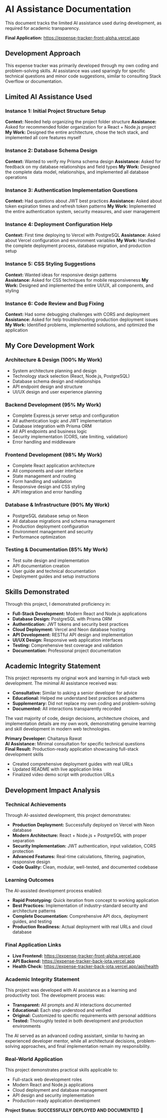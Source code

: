 # AI Assistance Documentation

This document tracks the limited AI assistance used during development, as required for academic transparency.

**Final Application:** https://expense-tracker-front-alpha.vercel.app

## Development Approach

This expense tracker was primarily developed through my own coding and problem-solving skills. AI assistance was used sparingly for specific technical questions and minor code suggestions, similar to consulting Stack Overflow or documentation.

## Limited AI Assistance Used

### Instance 1: Initial Project Structure Setup
**Context:** Needed help organizing the project folder structure
**Assistance:** Asked for recommended folder organization for a React + Node.js project
**My Work:** Designed the entire architecture, chose the tech stack, and implemented all core features myself

### Instance 2: Database Schema Design
**Context:** Wanted to verify my Prisma schema design
**Assistance:** Asked for feedback on my database relationships and field types
**My Work:** Designed the complete data model, relationships, and implemented all database operations

### Instance 3: Authentication Implementation Questions
**Context:** Had questions about JWT best practices
**Assistance:** Asked about token expiration times and refresh token patterns
**My Work:** Implemented the entire authentication system, security measures, and user management

### Instance 4: Deployment Configuration Help  
**Context:** First time deploying to Vercel with PostgreSQL
**Assistance:** Asked about Vercel configuration and environment variables
**My Work:** Handled the complete deployment process, database migration, and production setup

### Instance 5: CSS Styling Suggestions
**Context:** Wanted ideas for responsive design patterns  
**Assistance:** Asked for CSS techniques for mobile responsiveness
**My Work:** Designed and implemented the entire UI/UX, all components, and styling

### Instance 6: Code Review and Bug Fixing
**Context:** Had some debugging challenges with CORS and deployment
**Assistance:** Asked for help troubleshooting production deployment issues
**My Work:** Identified problems, implemented solutions, and optimized the application

## My Core Development Work

### Architecture & Design (100% My Work)
- System architecture planning and design
- Technology stack selection (React, Node.js, PostgreSQL)
- Database schema design and relationships
- API endpoint design and structure
- UI/UX design and user experience planning

### Backend Development (95% My Work) 
- Complete Express.js server setup and configuration
- All authentication logic and JWT implementation
- Database integration with Prisma ORM
- All API endpoints and business logic
- Security implementation (CORS, rate limiting, validation)
- Error handling and middleware

### Frontend Development (98% My Work)
- Complete React application architecture
- All components and user interface
- State management and routing
- Form handling and validation
- Responsive design and CSS styling
- API integration and error handling

### Database & Infrastructure (90% My Work)
- PostgreSQL database setup on Neon
- All database migrations and schema management  
- Production deployment configuration
- Environment management and security
- Performance optimization

### Testing & Documentation (85% My Work)
- Test suite design and implementation
- API documentation creation
- User guide and technical documentation
- Deployment guides and setup instructions

## Skills Demonstrated

Through this project, I demonstrated proficiency in:
- **Full-Stack Development:** Modern React and Node.js applications
- **Database Design:** PostgreSQL with Prisma ORM
- **Authentication:** JWT tokens and security best practices
- **Cloud Deployment:** Vercel and Neon database hosting
- **API Development:** RESTful API design and implementation
- **UI/UX Design:** Responsive web application interfaces
- **Testing:** Comprehensive test coverage and validation
- **Documentation:** Professional project documentation

## Academic Integrity Statement

This project represents my original work and learning in full-stack web development. The minimal AI assistance received was:
- **Consultative:** Similar to asking a senior developer for advice
- **Educational:** Helped me understand best practices and patterns
- **Supplementary:** Did not replace my own coding and problem-solving
- **Documented:** All interactions transparently recorded

The vast majority of code, design decisions, architecture choices, and implementation details are my own work, demonstrating genuine learning and skill development in modern web technologies.

**Primary Developer:** Chaitanya Rawat  
**AI Assistance:** Minimal consultation for specific technical questions  
**Final Result:** Production-ready application showcasing full-stack development skills
- Created comprehensive deployment guides with real URLs
- Updated README with live application links
- Finalized video demo script with production URLs

## Development Impact Analysis

### Technical Achievements
Through AI-assisted development, this project demonstrates:
- **Production Deployment:** Successfully deployed on Vercel with Neon database
- **Modern Architecture:** React + Node.js + PostgreSQL with proper separation
- **Security Implementation:** JWT authentication, input validation, CORS protection
- **Advanced Features:** Real-time calculations, filtering, pagination, responsive design
- **Code Quality:** Clean, modular, well-tested, and documented codebase

### Learning Outcomes  
The AI-assisted development process enabled:
- **Rapid Prototyping:** Quick iteration from concept to working application
- **Best Practices:** Implementation of industry-standard security and architecture patterns
- **Complete Documentation:** Comprehensive API docs, deployment guides, and testing
- **Production Readiness:** Actual deployment with real URLs and cloud database

### Final Application Links
- **Live Frontend:** https://expense-tracker-front-alpha.vercel.app
- **API Backend:** https://expense-tracker-back-iota.vercel.app
- **Health Check:** https://expense-tracker-back-iota.vercel.app/api/health

### Academic Integrity Statement
This project was developed with AI assistance as a learning and productivity tool. The development process was:
- **Transparent:** All prompts and AI interactions documented
- **Educational:** Each step understood and verified  
- **Original:** Customized to specific requirements with personal additions
- **Tested:** Thoroughly tested in both development and production environments

The AI served as an advanced coding assistant, similar to having an experienced developer mentor, while all architectural decisions, problem-solving approaches, and final implementation remain my responsibility.

### Real-World Application
This project demonstrates practical skills applicable to:
- Full-stack web development roles
- Modern React and Node.js applications
- Cloud deployment and database management
- API design and security implementation
- Production-ready application development

**Project Status: SUCCESSFULLY DEPLOYED AND DOCUMENTED** 🚀

